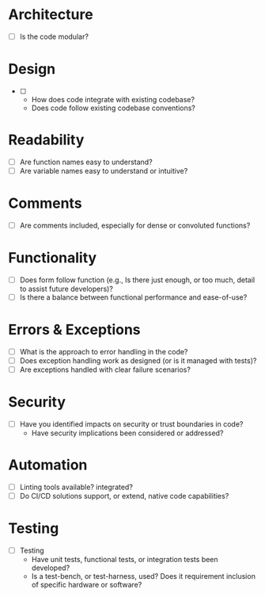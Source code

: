 # Architecture
- [ ] Is the code modular?

# Design
- [ ] 
  - How does code integrate with existing codebase?
  - Does code follow existing codebase conventions? 

# Readability
- [ ] Are function names easy to understand?
- [ ] Are variable names easy to understand or intuitive? 

# Comments
- [ ] Are comments included, especially for dense or convoluted functions?

# Functionality
- [ ] Does form follow function (e.g., Is there just enough, or too much, detail to assist future developers)? 
- [ ] Is there a balance between functional performance and ease-of-use?

# Errors & Exceptions
- [ ] What is the approach to error handling in the code?
- [ ] Does exception handling work as designed (or is it managed with tests)? 
- [ ] Are exceptions handled with clear failure scenarios?

# Security
- [ ] Have you identified impacts on security or trust boundaries in code? 
  - Have security implications been considered or addressed?

# Automation
- [ ] Linting tools available? integrated?
- [ ] Do CI/CD solutions support, or extend, native code capabilities?

# Testing
- [ ] Testing
  - Have unit tests, functional tests, or integration tests been developed?
  - Is a test-bench, or test-harness, used? Does it requirement inclusion of specific hardware or software? 
